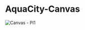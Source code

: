 # AquaCity-Canvas

![Canvas - PI1](https://user-images.githubusercontent.com/74015000/98305419-93cf5900-1fa0-11eb-9b70-b7e565fc4ea5.png)
